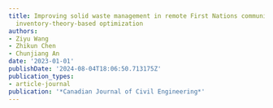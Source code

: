 ```yaml
---
title: Improving solid waste management in remote First Nations communities through
  inventory-theory-based optimization
authors:
- Ziyu Wang
- Zhikun Chen
- Chunjiang An
date: '2023-01-01'
publishDate: '2024-08-04T18:06:50.713175Z'
publication_types:
- article-journal
publication: '*Canadian Journal of Civil Engineering*'
---
```

